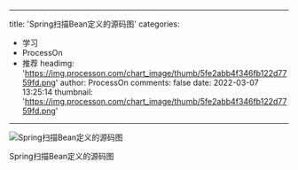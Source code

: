 
---
title: 'Spring扫描Bean定义的源码图'
categories: 
 - 学习
 - ProcessOn
 - 推荐
headimg: 'https://img.processon.com/chart_image/thumb/5fe2abb4f346fb122d7759fd.png'
author: ProcessOn
comments: false
date: 2022-03-07 13:25:14
thumbnail: 'https://img.processon.com/chart_image/thumb/5fe2abb4f346fb122d7759fd.png'
---

<div>   
<img class="thumb" alt="Spring扫描Bean定义的源码图" src="https://img.processon.com/chart_image/thumb/5fe2abb4f346fb122d7759fd.png" referrerpolicy="no-referrer">
<p>Spring扫描Bean定义的源码图</p>  
</div>
            